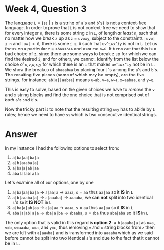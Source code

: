 # Week 4, Question 3

The language `L` = {`ss` | `s` is a string of `a`'s and `b`'s} is not a context-free language. In order to 
prove that `L` is not context-free we need to show that for every integer `n`, there is some string `z` 
in `L`, of length *at least* `n`, such that no matter how we break `z` up as `z` = `uvwxy`, subject to 
the constraints `|uvw| ≤ n` and `|uw| > 0`, there is some `i ≥ 0` such that `uv^iwx^iy` is not in `L`.
Let us focus on a particular `z` = `abaaabaa` and assume `n=8`. It turns out that this is a bad choice of `z`, 
since there are some ways to break `z` up for which we can find the desired `i`, and for others, we cannot. 
Identify from the list below the choice of `u`,`v`,`w`,`x`,`y` for which there is an `i` that makes `uv^iwx^iy` 
not be in `L`. We show the breakup of `abaaabaa` by placing four `|`'s among the `a`'s and `b`'s. The 
resulting five pieces (some of which may be empty), are the five strings. For instance, `ab|a||aabaa|` 
means `u=ab`, `v=a`, `w=ε`, `x=aabaa`, and `y=ε`.

This is easy to solve, based on the given choices we have to *remove* the `v` and `x` string blocks and find
the one choice that is not comprised out of *both* `a`'s and `b`'s.

Now the tricky part is to note that the resulting string `uwy` has to abide by `L` rules; hence we need to have 
`ss` which is two consecutive identical strings.

# Answer

In my instance I had the following options to select from:

 1. `a|ba|aa|ba|a`
 2. `a|b|aaaba|a|`
 3. `a|ba|a|ab|aa`
 4. `aba|a|ab|a|a`
 
Let's examine all of our options, one by one:

 1. `a|ba|aa|ba|a` → `a|aa|a` → `aaaa`, `s` = `aa` thus `aa|aa` so it **IS** in `L`
 2. `a|b|aaaba|a|` → `a|aaaba|` → `aaaaba`, we **can not** split into two identical `s`'s so it **IS NOT** in `L` 
 3. `a|ba|a|ab|aa` → `a|a|aa` → `aaaa`, `s` = `aa` thus `aa|aa` so it **IS** in `L`
 4. `aba|a|ab|a|a` → `aba|a|ba` → `abaaba`, `s` = `aba` thus `aba|aba` so it **IS** in `L`
 
The only option that is valid in this regard is **option 2**: `a|b|aaaba|a|` as `u=a`, `v=b`, `w=aaaba`, `x=a`, 
and `y=ε`, thus removing `v` and `x` string blocks from `z` then we are left with `a|aaaba|` and is 
transformed into `aaaaba` which as we said before cannot be split into two identical `s`'s and due 
to the fact that it cannot be in `L`.